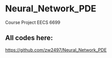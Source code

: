 # Neural_Network_PDE
Course Project EECS 6699
## All codes here:
https://github.com/zw2497/Neural_Network_PDE
